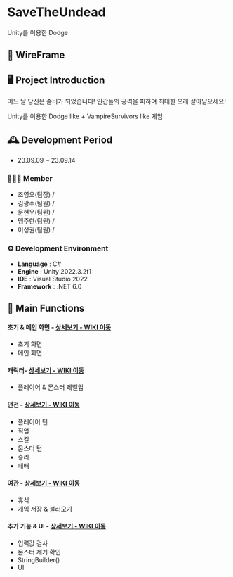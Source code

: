 #  SaveTheUndead
Unity를 이용한 Dodge

## 🎇 WireFrame


## 🖥️ Project Introduction
어느 날 당신은 좀비가 되었습니다! 인간들의 공격을 피하며 최대한 오래 살아남으세요!

Unity를 이용한 Dodge like + VampireSurvivors like 게임
<br>

## 🕰️ Development Period
* 23.09.09 ~ 23.09.14

### 🧑‍🤝‍🧑 Member
 - 조영오(팀장) /
 - 김광수(팀원) /
 - 문현우(팀원) /
 - 맹주한(팀원) /
 - 이성권(팀원) /

### ⚙️ Development Environment
- **Language** : C#
- **Engine** : Unity 2022.3.2f1
- **IDE** : Visual Studio 2022
- **Framework** : .NET 6.0

## 📌 Main Functions
#### 초기 & 메인 화면 - <a href="https://github.com/Jaero0/TeamRPG/wiki/1.-%EC%B4%88%EA%B8%B0-&-%EB%A9%94%EC%9D%B8%ED%99%94%EB%A9%B4" >상세보기 - WIKI 이동</a>
- 초기 화면
- 메인 화면

#### 캐릭터- <a href="https://github.com/Jaero0/TeamRPG/wiki/2.-%EC%BA%90%EB%A6%AD%ED%84%B0" >상세보기 - WIKI 이동</a>
- 플레이어 & 몬스터
  레벨업

#### 던전 - <a href="https://github.com/Jaero0/TeamRPG/wiki/3.-%EB%8D%98%EC%A0%84" >상세보기 - WIKI 이동</a>
- 플레이어 턴
- 직업
- 스킬
- 몬스터 턴
- 승리
- 패배
  
#### 여관 - <a href="https://github.com/Jaero0/TeamRPG/wiki/4.-%EC%97%AC%EA%B4%80" >상세보기 - WIKI 이동</a> 
- 휴식
- 게임 저장 & 불러오기

#### 추가 기능 & UI - <a href="https://github.com/Jaero0/TeamRPG/wiki/5.-%EC%B6%94%EA%B0%80-%EA%B8%B0%EB%8A%A5-&-UI" >상세보기 - WIKI 이동</a> 
- 입력값 검사
- 몬스터 제거 확인
- StringBuilder()
- UI


